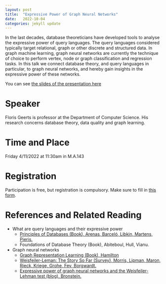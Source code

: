 ```yaml
---
layout: post
title:  "Expressive Power of Graph Neural Networks"
date:   2022-10-04
categories: jekyll update
---
```


In the last decades, database theoreticians have developed tools to
analyse the expressive power of query languages. The query languages
considered typically target relational, graph or other discrete and
structured data. In graph machine learning, graph neural networks are
currently the technique of choice to perform vertex, node or graph
classification and regression tasks. In this talk we connect database
theory, and query languages in particular, to graph neural networks,
and hereby gain insights in the expressive
power of these networks.

You can see [the slides of the presentation here](/geerts22.pdf)

# Speaker
Floris Geerts is professor at the Department of Computer Science. His
research concerns database theory, data quality and graph learning.

# Time and Place
Friday 4/11/2022 at 11:30am in M.A.143

# Registration
Participation is free, but registration is compulsory.
Make sure to fill in [this form](https://forms.gle/QyGcjyruzSFXKoqy9).

# References and Related Reading
* What are query languages and their expressive power
  * [Principles of Databases (Book), Arenas, Barceló, Libkin, Martens, Pieris.](https://www.theoinf.uni-bayreuth.de/pool/documents/Paper2021-25/Paper2021/pdm-public.pdf)
  * Foundations of Database Theory (Book), Abiteboul, Hull, Vianu.
* Graph neural networks
  * [Graph Representation Learning (Book), Hamilton](https://www.cs.mcgill.ca/~wlh/grl_book/)
  * [Weisfeiler-Leman: The Story So Far (Survey), Morris, Lipman, Maron, Rieck, Kriege, Grohe,  Fey, Borgwardt.](https://arxiv.org/abs/2112.09992)
  * [Expressive power of graph neural networks and the Weisfeiler-Lehman test (blog), Bronstein.](https://towardsdatascience.com/expressive-power-of-graph-neural-networks-and-the-weisefeiler-lehman-test-b883db3c7c49)
